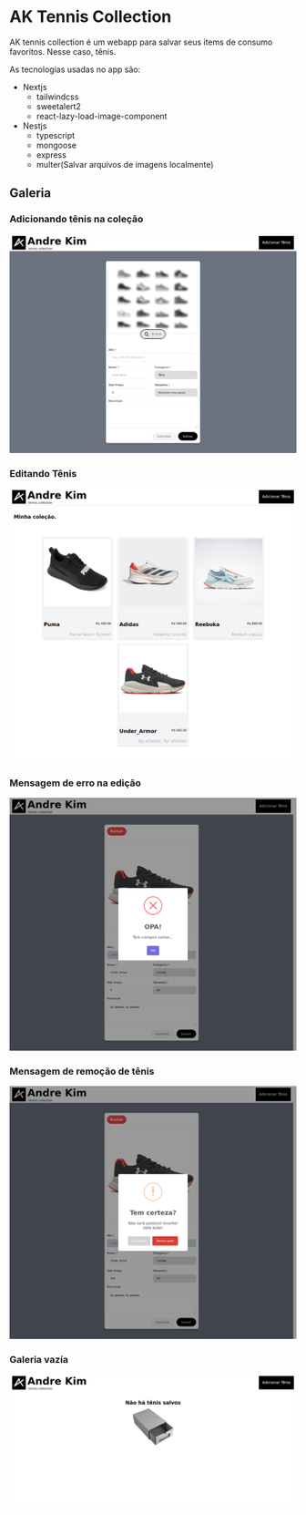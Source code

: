 # AK Tennis Collection

AK tennis collection é um webapp para salvar seus items de consumo favoritos. Nesse caso, tênis.

As tecnologias usadas no app são:

* Nextjs
  * tailwindcss
  * sweetalert2
  * react-lazy-load-image-component
* Nestjs
  * typescript
  * mongoose
  * express
  * multer(Salvar arquivos de imagens localmente)

## Galeria



### Adicionando tênis na coleção
![Alt_text](https://github.com/romualdo-ah/ak_tennis_collection/blob/main/img/add.png)

### Editando Tênis
![Alt text](https://github.com/romualdo-ah/ak_tennis_collection/blob/main/img/edit.png)

### Mensagem de erro na edição
![Alt text](https://github.com/romualdo-ah/ak_tennis_collection/blob/main/img/edit_error.png)

### Mensagem de remoção de tênis
![Alt text](https://github.com/romualdo-ah/ak_tennis_collection/blob/main/img/remove.png)

### Galeria vazía
![Alt text](https://github.com/romualdo-ah/ak_tennis_collection/blob/main/img/empty_collection.png)
